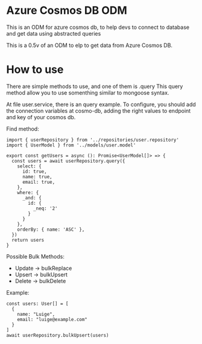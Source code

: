 # Azure Cosmos DB ODM
This is an ODM for azure cosmos db, to help devs to connect to database and get data using abstracted queries

This is a 0.5v of an ODM to elp to get data from Azure Cosmos DB.


# How to use

There are simple methods to use, and one of them is .query
This query method allow you to use somenthing similar to mongoose syntax.

At file user.service, there is an query example. 
To configure, you should add the connection variables at cosmo-db, adding the right values to endpoint and key of your cosmos db.

Find method: 
```
import { userRepository } from '../repositories/user.repository'
import { UserModel } from '../models/user.model'

export const getUsers = async (): Promise<UserModel[]> => {
  const users = await userRepository.query({
    select: {
      id: true,
      name: true,
      email: true,
    },
    where: {
      _and: {
        id: {
          _neq: '2'
        }
      }
    },
    orderBy: { name: 'ASC' },
  })
  return users
}
```

Possible Bulk Methods:
- Update -> bulkReplace
- Upsert -> bulkUpsert
- Delete -> bulkDelete

Example:

```
const users: User[] = [
  {
    name: "Luige",
    email: "luige@example.com"
  }
]
await userRepository.bulkUpsert(users)
```
